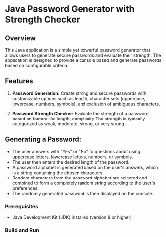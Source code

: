 # Java Password Generator with Strength Checker

## Overview
This Java application is a simple yet powerful password generator that allows users to generate secure passwords and evaluate their strength. The application is designed to provide a cansole based and generate passwords based on configurable criteria.

## Features
1. **Password Generation:** Create strong and secure passwords with customizable options such as length, character sets (uppercase, lowercase, numbers, symbols), and exclusion of ambiguous characters.

2. **Password Strength Checker:** Evaluate the strength of a password based on factors like length, complexity The strength is typically categorized as weak, moderate, strong, or very strong.

## Generating a Password:

- The user answers with "Yes" or "No" to questions about using uppercase letters, lowercase letters, numbers, or symbols.
- The user then enters the desired length of the password.
- A password alphabet is generated based on the user's answers, which is a string containing the chosen characters.
- Random characters from the password alphabet are selected and combined to form a completely random string according to the user's preferences.
- The randomly generated password is then displayed on the console.

  
### Prerequisites
- Java Development Kit (JDK) installed (version 8 or higher)

### Build and Run
